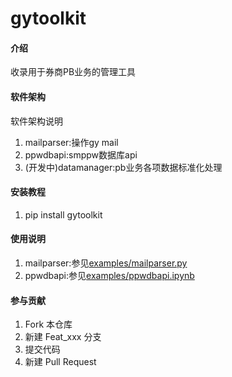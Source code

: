 # gytoolkit

#### 介绍
收录用于券商PB业务的管理工具

#### 软件架构
软件架构说明
1.  mailparser:操作gy mail
2.  ppwdbapi:smppw数据库api
3.  (开发中)datamanager:pb业务各项数据标准化处理

#### 安装教程

1.  pip install gytoolkit

#### 使用说明

1.  mailparser:参见[examples/mailparser.py](examples/mailparser.py)
2.  ppwdbapi:参见[examples/ppwdbapi.ipynb](examples/ppwdbapi.ipynb)
        


#### 参与贡献

1.  Fork 本仓库
2.  新建 Feat_xxx 分支
3.  提交代码
4.  新建 Pull Request
